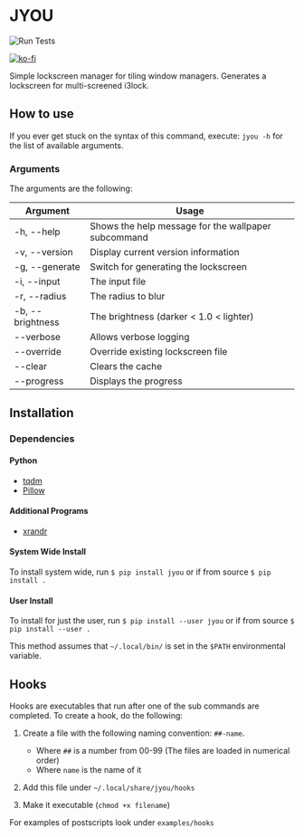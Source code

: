 # JYOU
![Run Tests](https://github.com/slapelachie/jyou/workflows/Run%20Tests/badge.svg)

[![ko-fi](https://www.ko-fi.com/img/githubbutton_sm.svg)](https://ko-fi.com/L3L726D8I)

Simple lockscreen manager for tiling window managers.
Generates a lockscreen for multi-screened i3lock.

## How to use
If you ever get stuck on the syntax of this command, execute: `jyou -h` for the list of available arguments.

### Arguments
The arguments are the following:

|Argument|Usage|
|----------|---------------------------------------------------|
|-h, --help			|Shows the help message for the wallpaper subcommand|
|-v, --version		|Display current version information|
|-g, --generate		|Switch for generating the lockscreen|
|-i, --input		|The input file|
|-r, --radius		|The radius to blur|
|-b, --brightness	|The brightness (darker < 1.0 < lighter)|
|--verbose			|Allows verbose logging|
|--override			|Override existing lockscreen file|
|--clear			|Clears the cache|
|--progress			|Displays the progress|

## Installation

### Dependencies

#### Python
 - [tqdm](https://pypi.org/project/tqdm/)
 - [Pillow](https://pypi.org/project/Pillow/)

#### Additional Programs
 - [xrandr](https://www.archlinux.org/packages/extra/x86_64/xorg-xrandr/)

#### System Wide Install
To install system wide, run `$ pip install jyou` or if from source `$ pip install .`

#### User Install
To install for just the user, run `$ pip install --user jyou` or if from source `$ pip install --user .`

This method assumes that `~/.local/bin/` is set in the `$PATH` environmental variable.

## Hooks
Hooks are executables that run after one of the sub commands are completed.
To create a hook, do the following:
1. Create a file with the following naming convention: `##-name`.
	 - Where `##` is a number from 00-99 (The files are loaded in numerical order)
 	 - Where `name` is the name of it

2. Add this file under `~/.local/share/jyou/hooks`
3. Make it executable (`chmod +x filename`)

For examples of postscripts look under `examples/hooks`
